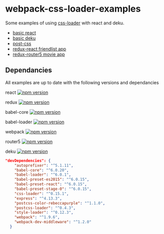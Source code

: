 # webpack-css-loader-examples

Some examples of using [css-loader](https://github.com/webpack/css-loader) with react and deku.

* [basic react](https://github.com/StevenIseki/webpack-css-loader-examples/tree/master/basic)
* [basic deku](https://github.com/StevenIseki/webpack-css-loader-examples/tree/master/basic)
* [post-css](https://github.com/StevenIseki/webpack-css-loader-examples/tree/master/post-css)
* [redux-react friendlist app](https://github.com/StevenIseki/webpack-css-loader-examples/tree/master/redux-react)
* [redux-router5 movie app](https://github.com/StevenIseki/webpack-css-loader-examples/tree/master/redux-router5)

## Dependancies

All examples are up to date with the following versions and dependancies

react
[![npm version](https://badge.fury.io/js/react.svg)](https://badge.fury.io/js/react)

redux
[![npm version](https://badge.fury.io/js/redux.svg)](https://badge.fury.io/js/redux)

babel-core
[![npm version](https://badge.fury.io/js/babel-core.svg)](https://badge.fury.io/js/babel-core)

babel-loader
[![npm version](https://badge.fury.io/js/babel-loader.svg)](https://badge.fury.io/js/babel-loader)

webpack 
[![npm version](https://badge.fury.io/js/webpack.svg)](https://badge.fury.io/js/webpack)

router5 
[![npm version](https://badge.fury.io/js/router5.svg)](https://badge.fury.io/js/router5)

deku
[![npm version](https://badge.fury.io/js/deku.svg)](https://badge.fury.io/js/deku)


```json
"devDependencies": {
    "autoprefixer": "^5.1.11",
    "babel-core": "^6.0.20",
    "babel-loader": "^6.0.1",
    "babel-preset-es2015": "^6.0.15",
    "babel-preset-react": "^6.0.15",
    "babel-preset-stage-0": "^6.0.15",
    "css-loader": "^0.15.1",
    "express": "^4.13.3",
    "postcss-color-rebeccapurple": "^1.1.0",
    "postcss-loader": "^0.4.3",
    "style-loader": "^0.12.3",
    "webpack": "^1.9.6",
    "webpack-dev-middleware": "^1.2.0"
  }
```


